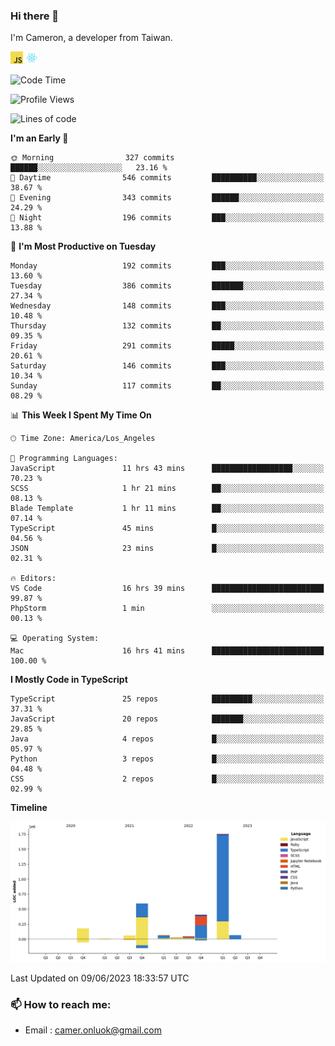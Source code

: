 ### Hi there 👋

I'm Cameron, a developer from Taiwan.


<code><img height="20" src="https://raw.githubusercontent.com/github/explore/80688e429a7d4ef2fca1e82350fe8e3517d3494d/topics/javascript/javascript.png"></code>
<code><img height="20" src="https://raw.githubusercontent.com/github/explore/80688e429a7d4ef2fca1e82350fe8e3517d3494d/topics/react/react.png"></code>



<!--START_SECTION:waka-->
![Code Time](http://img.shields.io/badge/Code%20Time-864%20hrs%2014%20mins-blue)

![Profile Views](http://img.shields.io/badge/Profile%20Views-0-blue)

![Lines of code](https://img.shields.io/badge/From%20Hello%20World%20I%27ve%20Written-3.2%20million%20lines%20of%20code-blue)

**I'm an Early 🐤** 

```text
🌞 Morning                327 commits         ██████░░░░░░░░░░░░░░░░░░░   23.16 % 
🌆 Daytime                546 commits         ██████████░░░░░░░░░░░░░░░   38.67 % 
🌃 Evening                343 commits         ██████░░░░░░░░░░░░░░░░░░░   24.29 % 
🌙 Night                  196 commits         ███░░░░░░░░░░░░░░░░░░░░░░   13.88 % 
```
📅 **I'm Most Productive on Tuesday** 

```text
Monday                   192 commits         ███░░░░░░░░░░░░░░░░░░░░░░   13.60 % 
Tuesday                  386 commits         ███████░░░░░░░░░░░░░░░░░░   27.34 % 
Wednesday                148 commits         ███░░░░░░░░░░░░░░░░░░░░░░   10.48 % 
Thursday                 132 commits         ██░░░░░░░░░░░░░░░░░░░░░░░   09.35 % 
Friday                   291 commits         █████░░░░░░░░░░░░░░░░░░░░   20.61 % 
Saturday                 146 commits         ███░░░░░░░░░░░░░░░░░░░░░░   10.34 % 
Sunday                   117 commits         ██░░░░░░░░░░░░░░░░░░░░░░░   08.29 % 
```


📊 **This Week I Spent My Time On** 

```text
🕑︎ Time Zone: America/Los_Angeles

💬 Programming Languages: 
JavaScript               11 hrs 43 mins      ██████████████████░░░░░░░   70.23 % 
SCSS                     1 hr 21 mins        ██░░░░░░░░░░░░░░░░░░░░░░░   08.13 % 
Blade Template           1 hr 11 mins        ██░░░░░░░░░░░░░░░░░░░░░░░   07.14 % 
TypeScript               45 mins             █░░░░░░░░░░░░░░░░░░░░░░░░   04.56 % 
JSON                     23 mins             █░░░░░░░░░░░░░░░░░░░░░░░░   02.31 % 

🔥 Editors: 
VS Code                  16 hrs 39 mins      █████████████████████████   99.87 % 
PhpStorm                 1 min               ░░░░░░░░░░░░░░░░░░░░░░░░░   00.13 % 

💻 Operating System: 
Mac                      16 hrs 41 mins      █████████████████████████   100.00 % 
```

**I Mostly Code in TypeScript** 

```text
TypeScript               25 repos            █████████░░░░░░░░░░░░░░░░   37.31 % 
JavaScript               20 repos            ███████░░░░░░░░░░░░░░░░░░   29.85 % 
Java                     4 repos             █░░░░░░░░░░░░░░░░░░░░░░░░   05.97 % 
Python                   3 repos             █░░░░░░░░░░░░░░░░░░░░░░░░   04.48 % 
CSS                      2 repos             █░░░░░░░░░░░░░░░░░░░░░░░░   02.99 % 
```



**Timeline**

![Lines of Code chart](https://raw.githubusercontent.com/camer0nluo/camer0nluo/main/assets/bar_graph.png)


 Last Updated on 09/06/2023 18:33:57 UTC
<!--END_SECTION:waka-->

### 📫 How to reach me:
- Email : camer.onluok@gmail.com
